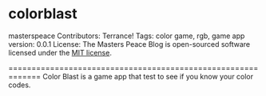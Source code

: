 # colorblast
masterspeace
Contributors: Terrance!
Tags: color game, rgb, game app
version: 0.0.1
License: The Masters Peace Blog is open-sourced software licensed under the [MIT license](http://opensource.org/licenses/MIT).

=============================================================
Color Blast is a game app that test to see if you know your color codes.
